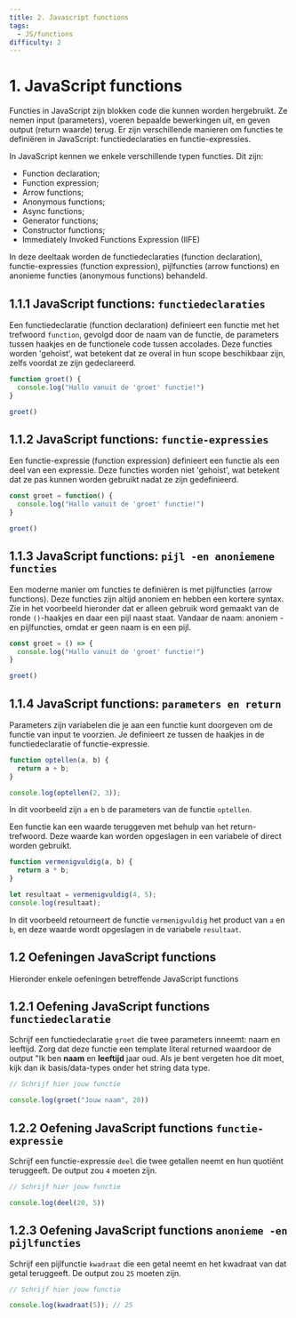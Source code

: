 ```yaml
---
title: 2. Javascript functions
tags:
  - JS/functions
difficulty: 2
---
```


# 1. JavaScript functions
Functies in JavaScript zijn blokken code die kunnen worden hergebruikt. Ze nemen input (parameters), voeren bepaalde bewerkingen uit, en geven output (return waarde) terug. Er zijn verschillende manieren om functies te definiëren in JavaScript: functiedeclaraties en functie-expressies.

In JavaScript kennen we enkele verschillende typen functies. Dit zijn:
- Function declaration;
- Function expression;
- Arrow functions;
- Anonymous functions;
- Async functions;
- Generator functions;
- Constructor functions;
- Immediately Invoked Functions Expression (IIFE)

In deze deeltaak worden de functiedeclaraties (function declaration), functie-expressies (function expression), pijlfuncties (arrow functions) en anonieme functies (anonymous functions) behandeld.

## 1.1.1 JavaScript functions: `functiedeclaraties`
Een functiedeclaratie (function declaration) definieert een functie met het trefwoord `function`, gevolgd door de naam van de functie, de parameters tussen haakjes en de functionele code tussen accolades. Deze functies worden 'gehoist', wat betekent dat ze overal in hun scope beschikbaar zijn, zelfs voordat ze zijn gedeclareerd.

```javascript
function groet() {
  console.log("Hallo vanuit de 'groet' functie!")
}

groet()
```

## 1.1.2 JavaScript functions: `functie-expressies`
Een functie-expressie (function expression) definieert een functie als een deel van een expressie. Deze functies worden niet 'gehoist', wat betekent dat ze pas kunnen worden gebruikt nadat ze zijn gedefinieerd.

```javascript
const groet = function() {
  console.log("Hallo vanuit de 'groet' functie!")
}

groet()
```

## 1.1.3 JavaScript functions: `pijl -en anoniemene functies`
Een moderne manier om functies te definiëren is met pijlfuncties (arrow functions). Deze functies zijn altijd anoniem en hebben een kortere syntax. Zie in het voorbeeld hieronder dat er alleen gebruik word gemaakt van de ronde `()`-haakjes en daar een pijl naast staat. Vandaar de naam: anoniem -en pijlfuncties, omdat er geen naam is en een pijl.

```javascript
const groet = () => {
  console.log("Hallo vanuit de 'groet' functie!")
}

groet()
```

## 1.1.4 JavaScript functions: `parameters en return`
Parameters zijn variabelen die je aan een functie kunt doorgeven om de functie van input te voorzien. Je definieert ze tussen de haakjes in de functiedeclaratie of functie-expressie.

```javascript
function optellen(a, b) {
  return a + b;
}

console.log(optellen(2, 3));
```

In dit voorbeeld zijn `a` en `b` de parameters van de functie `optellen`. 

Een functie kan een waarde teruggeven met behulp van het return-trefwoord. Deze waarde kan worden opgeslagen in een variabele of direct worden gebruikt.

```javascript
function vermenigvuldig(a, b) {
  return a * b;
}

let resultaat = vermenigvuldig(4, 5);
console.log(resultaat);
```

In dit voorbeeld retourneert de functie `vermenigvuldig` het product van `a` en `b`, en deze waarde wordt opgeslagen in de variabele `resultaat`.


## 1.2 Oefeningen JavaScript functions
Hieronder enkele oefeningen betreffende JavaScript functions

## 1.2.1 Oefening JavaScript functions `functiedeclaratie`
Schrijf een functiedeclaratie `groet` die twee parameters inneemt: naam en leeftijd. Zorg dat deze functie een template literal returned waardoor de output "Ik ben **naam** en **leeftijd** jaar oud. Als je bent vergeten hoe dit moet, kijk dan ik basis/data-types onder het string data type.

```javascript runner
// Schrijf hier jouw functie

console.log(groet("Jouw naam", 20))
```

## 1.2.2 Oefening JavaScript functions `functie-expressie`
Schrijf een functie-expressie `deel` die twee getallen neemt en hun quotiënt teruggeeft. De output zou `4` moeten zijn.

```javascript runner
// Schrijf hier jouw functie

console.log(deel(20, 5))
```

## 1.2.3 Oefening JavaScript functions `anonieme -en pijlfuncties`
Schrijf een pijlfunctie `kwadraat` die een getal neemt en het kwadraat van dat getal teruggeeft. De output zou `25` moeten zijn.

```javascript runner
// Schrijf hier jouw functie

console.log(kwadraat(5)); // 25
```
